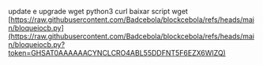 
update e upgrade 
wget
python3 
curl
baixar script wget [https://raw.githubusercontent.com/Badcebola/blockcebola/refs/heads/main/bloqueiocb.py](https://raw.githubusercontent.com/Badcebola/blockcebola/refs/heads/main/bloqueiocb.py?token=GHSAT0AAAAAACYNCLCRO4ABL55DDFNT5F6EZX6WIZQ)

